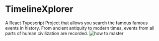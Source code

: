 # TimelineXplorer
A React Typescript Project that allows you search the famous famous events in history. From ancient antiquity to modern times, events from all parts of human civilization are recorded.
![how to master](https://github.com/MohammadFaisal9354/TimelineXplorer/assets/114982586/3ed65699-841f-4c45-a8a1-5e329fa1d9b7)
